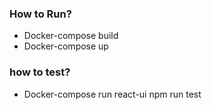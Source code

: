 ### How to Run?
- Docker-compose build
- Docker-compose up
### how to test?
- Docker-compose run react-ui npm run test
